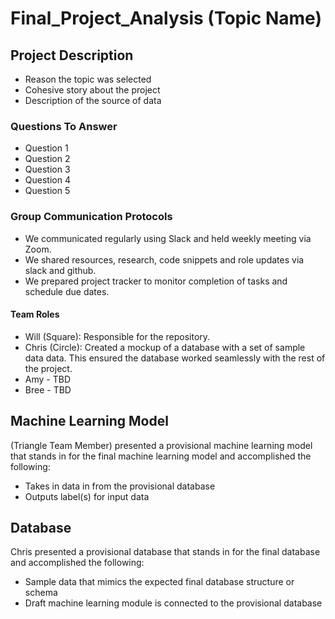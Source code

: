 # Final_Project_Analysis (Topic Name)

## Project Description
- Reason the topic was selected
- Cohesive story about the project
- Description of the source of data

### Questions To Answer
- Question 1
- Question 2
- Question 3
- Question 4
- Question 5

### Group Communication Protocols
- We communicated regularly using Slack and held weekly meeting via Zoom.
- We shared resources, research, code snippets and role updates via slack and github.
- We prepared project tracker to monitor completion of tasks and schedule due dates.

#### Team Roles
- Will (Square): Responsible for the repository.
- Chris (Circle): Created a mockup of a database with a set of sample data data. This ensured the database worked seamlessly with the rest of the project.
- Amy - TBD
- Bree - TBD

## Machine Learning Model
(Triangle Team Member) presented a provisional machine learning model that stands in for the final machine learning model and accomplished the following:
- Takes in data in from the provisional database
- Outputs label(s) for input data

## Database
Chris presented a provisional database that stands in for the final database and accomplished the following:
- Sample data that mimics the expected final database structure or schema
- Draft machine learning module is connected to the provisional database
